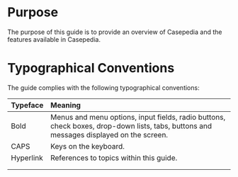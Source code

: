 # Purpose

The purpose of this guide is to provide an overview of Casepedia and the features available in Casepedia.

# Typographical Conventions

The guide complies with the following typographical conventions:

| Typeface | Meaning |
| :--- | :--- |
| Bold | Menus and menu options, input fields, radio buttons, check boxes, drop-down lists, tabs, buttons and messages displayed on the screen. |
| CAPS | Keys on the keyboard. |
| Hyperlink | References to topics within this guide. |
|  |  |
|  |  |



